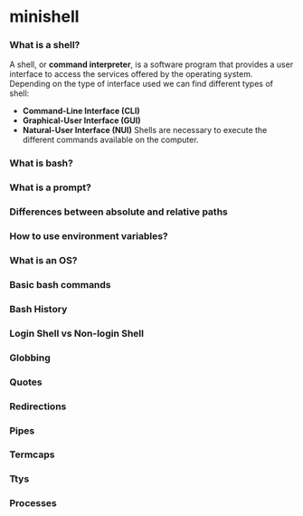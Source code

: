 # minishell
### What is a shell?
A shell, or **command interpreter**, is a software program that provides a user interface to access the services offered by the operating system. Depending on the type of interface used we can find different types of shell:
- **Command-Line Interface (CLI)**
- **Graphical-User Interface (GUI)**
- **Natural-User Interface (NUI)**
Shells are necessary to execute the different commands available on the computer.

### What is bash?
### What is a prompt?
### Differences between absolute and relative paths
### How to use environment variables?
### What is an OS?
### Basic bash commands
### Bash History
### Login Shell vs Non-login Shell
### Globbing
### Quotes
### Redirections
### Pipes
### Termcaps
### Ttys
### Processes

